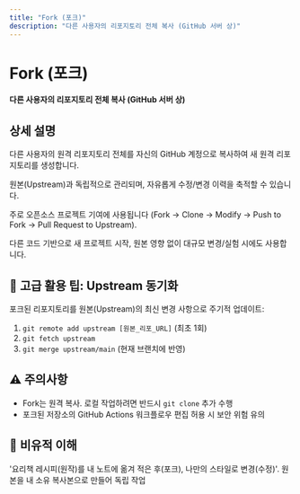 ```yaml
---
title: "Fork (포크)"
description: "다른 사용자의 리포지토리 전체 복사 (GitHub 서버 상)"
---
```


# Fork (포크)

**다른 사용자의 리포지토리 전체 복사 (GitHub 서버 상)**

## 상세 설명

다른 사용자의 원격 리포지토리 전체를 자신의 GitHub 계정으로 복사하여 새 원격 리포지토리를 생성합니다.

원본(Upstream)과 독립적으로 관리되며, 자유롭게 수정/변경 이력을 축적할 수 있습니다.

주로 오픈소스 프로젝트 기여에 사용됩니다 (Fork → Clone → Modify → Push to Fork → Pull Request to Upstream).

다른 코드 기반으로 새 프로젝트 시작, 원본 영향 없이 대규모 변경/실험 시에도 사용합니다.

## 🚀 고급 활용 팁: Upstream 동기화

포크된 리포지토리를 원본(Upstream)의 최신 변경 사항으로 주기적 업데이트:

1. `git remote add upstream [원본_리포_URL]` (최초 1회)
2. `git fetch upstream`
3. `git merge upstream/main` (현재 브랜치에 반영)

## ⚠️ 주의사항

- Fork는 원격 복사. 로컬 작업하려면 반드시 `git clone` 추가 수행
- 포크된 저장소의 GitHub Actions 워크플로우 편집 허용 시 보안 위험 유의

## 🍴 비유적 이해

'요리책 레시피(원작)를 내 노트에 옮겨 적은 후(포크), 나만의 스타일로 변경(수정)'. 원본을 내 소유 복사본으로 만들어 독립 작업
